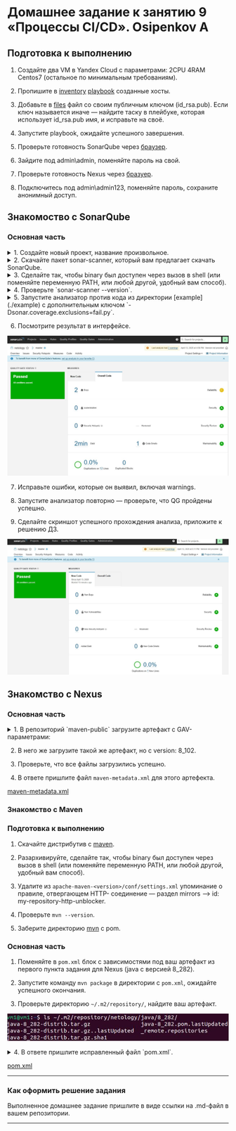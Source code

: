 # Домашнее задание к занятию 9 «Процессы CI/CD». Osipenkov A

## Подготовка к выполнению

1. Создайте два VM в Yandex Cloud с параметрами: 2CPU 4RAM Centos7 (остальное по минимальным требованиям).

2. Пропишите в [inventory](./infrastructure/inventory/cicd/hosts.yml) [playbook](./infrastructure/site.yml) созданные хосты.

3. Добавьте в [files](./infrastructure/files/) файл со своим публичным ключом (id_rsa.pub). Если ключ называется иначе — найдите таску в плейбуке, которая использует id_rsa.pub имя, и исправьте на своё.

4. Запустите playbook, ожидайте успешного завершения.

5. Проверьте готовность SonarQube через [браузер](http://localhost:9000).

6. Зайдите под admin\admin, поменяйте пароль на свой.

7.  Проверьте готовность Nexus через [бразуер](http://localhost:8081).

8. Подключитесь под admin\admin123, поменяйте пароль, сохраните анонимный доступ.

## Знакомоство с SonarQube

### Основная часть

<details><summary>1. Создайте новый проект, название произвольное.</summary>  

manually
->
name
->
locally
->
token
</details>

<details><summary>2. Скачайте пакет sonar-scanner, который вам предлагает скачать SonarQube.</summary>  

other 
->
linux  
->
open adress offical documintation of the Scanner
->
wget -O sonar-scanner.zip https://binaries.sonarsource.com/Distribution/sonar-scanner-cli/sonar-scanner-cli-7.0.2.4839-linux-x64.zip?_gl=1*1bte3hq*_gcl_au*NzI0OTk2OTA4LjE3NDQ0Nzc3MjM.*_ga*MjA4MTE2OTk1MS4xNzQ0NDc3Njgz*_ga_9JZ0GZ5TC6*MTc0NDUxNjk0NS4yLjEuMTc0NDUxNjk4Mi41OS4wLjA.  
->
sudo unzip sonar-scanner.zip -d ~/opt 
</details> 

<details><summary>3. Сделайте так, чтобы binary был доступен через вызов в shell (или поменяйте переменную PATH, или любой другой, удобный вам способ).</summary>
 
 cd /opt/sonar-scanner-7.0.2.4839-linux-x64/bin  
 ->  
 export PATH=$(pwd):$PATH  
</details> 

<details><summary>4. Проверьте `sonar-scanner --version`.</summary> 
 sonar-scanner -v 
</details>

<details><summary>5. Запустите анализатор против кода из директории [example](./example) с дополнительным ключом `-Dsonar.coverage.exclusions=fail.py`.</summary> 
 
 cd ...../example  
 -> copy past
```
sonar-scanner \
  -Dsonar.projectKey=netology \
  -Dsonar.sources=. \
  -Dsonar.host.url=http://89.169.142.216:9000 \
  -Dsonar.login=fa0a983ad17e17cfdd08c487e8e79b3359095a96 \
  -Dsonar.coverage.exclusions=fail.py  
```
</details>

6. Посмотрите результат в интерфейсе.

![alt text](https://github.com/Kovrei/devops-netology/blob/main/CICD/03-cicd/img/3.6.JPG)

7. Исправьте ошибки, которые он выявил, включая warnings.

8. Запустите анализатор повторно — проверьте, что QG пройдены успешно.

9. Сделайте скриншот успешного прохождения анализа, приложите к решению ДЗ.

![alt text](https://github.com/Kovrei/devops-netology/blob/main/CICD/03-cicd/img/3.9.JPG)

## Знакомство с Nexus

### Основная часть

<details><summary>1. В репозиторий `maven-public` загрузите артефакт с GAV-параметрами:</summary> 

 *    groupId: netology;
 *    artifactId: java;
 *    version: 8_282;
 *    classifier: distrib;
 *    type: tar.gz.

browser nexus  
->  
upload  
->  
maven-reales  
-> 
upload  
->  
browse  
->  
maven-public  
</details>

2. В него же загрузите такой же артефакт, но с version: 8_102.

3. Проверьте, что все файлы загрузились успешно.

4. В ответе пришлите файл `maven-metadata.xml` для этого артефекта.

[maven-metadata.xml](./mvn/maven-metadata.xml)  


### Знакомство с Maven

### Подготовка к выполнению

1. Скачайте дистрибутив с [maven](https://maven.apache.org/download.cgi).

2. Разархивируйте, сделайте так, чтобы binary был доступен через вызов в shell (или поменяйте переменную PATH, или любой другой, удобный вам способ).

3. Удалите из `apache-maven-<version>/conf/settings.xml` упоминание о правиле, отвергающем HTTP- соединение — раздел mirrors —> id: my-repository-http-unblocker.

4. Проверьте `mvn --version`.

5. Заберите директорию [mvn](./mvn) с pom.

### Основная часть

1. Поменяйте в `pom.xml` блок с зависимостями под ваш артефакт из первого пункта задания для Nexus (java с версией 8_282).

2. Запустите команду `mvn package` в директории с `pom.xml`, ожидайте успешного окончания.

3. Проверьте директорию `~/.m2/repository/`, найдите ваш артефакт.

![alt text](https://github.com/Kovrei/devops-netology/blob/main/CICD/03-cicd/img/3.3.JPG)

<details><summary>4. В ответе пришлите исправленный файл `pom.xml`.</summary>

-> edit  
[pom.xml](./mvn/pom.xml)  
-> command  
mvn package  
-> new autocreate folder target. Build success
</details>

[pom.xml](./mvn/pom.xml) 

---

### Как оформить решение задания

Выполненное домашнее задание пришлите в виде ссылки на .md-файл в вашем репозитории.

---
